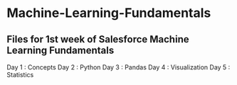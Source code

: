 # Machine-Learning-Fundamentals
Files for 1st week of Salesforce Machine Learning Fundamentals
-----
Day 1 :  Concepts
Day 2 :  Python
Day 3 : Pandas
Day 4 : Visualization 
Day 5 : Statistics 
